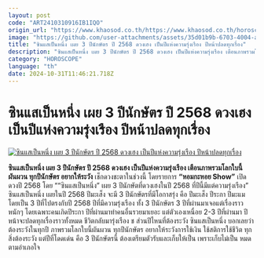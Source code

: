```yaml
---
layout: post
code: "ART2410310916IB1IQO"
origin_url: "https://www.khaosod.co.th/https://www.khaosod.co.th/horoscope/news_9478188"
image: "https://github.com/user-attachments/assets/35d01b9b-6703-4004-a3d0-fe5cb453c556"
title: "ซินแสเป็นหนึ่ง เผย 3 ปีนักษัตร ปี 2568 ดวงเฮง เป็นปีแห่งความรุ่งเรือง ปีหน้าปลดทุกเรื่อง"
description: "ซินแสเป็นหนึ่ง เผย 3 ปีนักษัตร ปี 2568 ดวงเฮง เป็นปีแห่งความรุ่งเรือง เตือนภาพรวมโลกใบนี้ผันผวน ทุกปีนักษัตร อยากให้ระวัง"
category: "HOROSCOPE"
language: "th"
date: 2024-10-31T11:46:21.718Z
---
```


# ซินแสเป็นหนึ่ง เผย 3 ปีนักษัตร ปี 2568 ดวงเฮง เป็นปีแห่งความรุ่งเรือง ปีหน้าปลดทุกเรื่อง

[![ซินแสเป็นหนึ่ง เผย 3 ปีนักษัตร ปี 2568 ดวงเฮง เป็นปีแห่งความรุ่งเรือง ปีหน้าปลดทุกเรื่อง](https://www.khaosod.co.th/wpapp/uploads/2024/10/155445.jpg "ซินแสเป็นหนึ่ง เผย 3 ปีนักษัตร ปี 2568 ดวงเฮง เป็นปีแห่งความรุ่งเรือง ปีหน้าปลดทุกเรื่อง")](https://www.khaosod.co.th/wpapp/uploads/2024/10/155445.jpg)

**ซินแสเป็นหนึ่ง เผย 3 ปีนักษัตร ปี 2568 ดวงเฮง เป็นปีแห่งความรุ่งเรือง เตือนภาพรวมโลกใบนี้ผันผวน ทุกปีนักษัตร อยากให้ระวัง**
เช็กดวงชะตาในช่วงนี้ โดยรายการ **“หอมกะหอย Show”** เปิดดวงปี 2568 โดย ““ซินแสเป็นหนึ่ง” เผย 3 ปีนักษัตที่ดวงเฮงในปี 2568 ที่ปีนี้มีแต่ความรุ่งเรือง”
ซินแสเป็นหนึ่ง เผยในปี 2568 ปีมะเส็ง จะมี 3 ปีนักษัตรที่มีโอกาสรุ่ง คือ ปีมะเส็ง ปีระกา ปีมะแม โดยเป็น 3 ปีที่ไปตรงกับปี 2568 ปีที่มีความรุ่งเรือง
ทั้ง 3 ปีนักษัตร 3 ปีที่ผ่านมาเจอแต่เรื่องราวหนักๆ โดยเฉพาะคนเกิดปีระกา ปีที่ผ่านมาทำคนอื่นรวยมาเยอะ แต่ตัวเองเหนื่อย 2-3 ปีที่ผ่านมา ปีหน้าจะปลดทุกเรื่องราวทั้งหมด ชีวิตกลับมารุ่งเรือง
ช
ส่วนปีไหนที่ต้องระวัง ซินแสเป็นหนึ่ง บอกเลยว่า ต้องระวังในทุกปี ภาพรวมโลกใบนี้ผันผวน ทุกปีนักษัตร อยากให้ระวังการใช้เงิน ใช้สติการใช้ชีวิต ทุกสิ่งต้องระวัง แต่ปีที่โดดเด่น คือ 3 ปีนักษัตรนี้ ต้องเตรียมตัวรับและเก็บให้เป็น เพราะเก็บไม่เป็น หมดตามอำเภอใจ